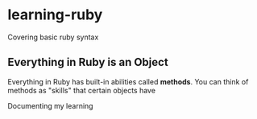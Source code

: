 # learning-ruby
Covering basic ruby syntax

## Everything in Ruby is an Object
Everything in Ruby has built-in abilities called **methods**. You can think of methods as "skills" that certain objects have

Documenting my learning